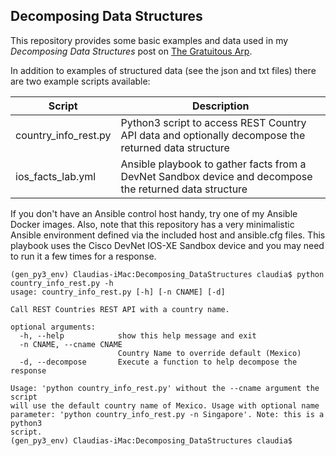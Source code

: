 ## Decomposing Data Structures

This repository provides some basic examples and data used in my *Decomposing Data Structures* post on [The Gratuitous Arp](https://gratuitous-arp.net/decomposing-data-structures/).

In addition to examples of structured data (see the json and txt files) there are two example scripts available:

Script | Description
-------|------------------
country_info_rest.py | Python3 script to access REST Country API data and optionally decompose the returned data structure
ios_facts_lab.yml | Ansible playbook to gather facts from a DevNet Sandbox device and decompose the returned data structure


If you don't have an Ansible control host handy, try one of my Ansible Docker images.
Also, note that this repository has a very minimalistic Ansible environment defined via the included host and ansible.cfg files.
This playbook uses the Cisco DevNet IOS-XE Sandbox device and you may need to run it a few times for a response.

```
(gen_py3_env) Claudias-iMac:Decomposing_DataStructures claudia$ python country_info_rest.py -h
usage: country_info_rest.py [-h] [-n CNAME] [-d]

Call REST Countries REST API with a country name.

optional arguments:
  -h, --help            show this help message and exit
  -n CNAME, --cname CNAME
                        Country Name to override default (Mexico)
  -d, --decompose       Execute a function to help decompose the response

Usage: 'python country_info_rest.py' without the --cname argument the script
will use the default country name of Mexico. Usage with optional name
parameter: 'python country_info_rest.py -n Singapore'. Note: this is a python3
script.
(gen_py3_env) Claudias-iMac:Decomposing_DataStructures claudia$ 


```